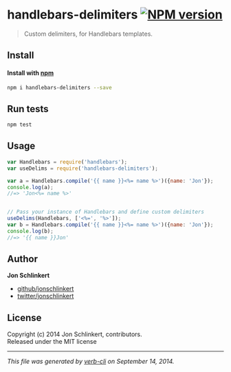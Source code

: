 # handlebars-delimiters [![NPM version](https://badge.fury.io/js/handlebars-delimiters.svg)](http://badge.fury.io/js/handlebars-delimiters)


> Custom delimiters, for Handlebars templates.

## Install
#### Install with [npm](npmjs.org)

```bash
npm i handlebars-delimiters --save
```

## Run tests

```bash
npm test
```

## Usage

```js
var Handlebars = require('handlebars');
var useDelims = require('handlebars-delimiters');

var a = Handlebars.compile('{{ name }}<%= name %>')({name: 'Jon'});
console.log(a);
//=> 'Jon<%= name %>'


// Pass your instance of Handlebars and define custom delimiters
useDelims(Handlebars, ['<%=', '%>']);
var b = Handlebars.compile('{{ name }}<%= name %>')({name: 'Jon'});
console.log(b);
//=> '{{ name }}Jon'
```

## Author

**Jon Schlinkert**
 
+ [github/jonschlinkert](https://github.com/jonschlinkert)
+ [twitter/jonschlinkert](http://twitter.com/jonschlinkert) 

## License
Copyright (c) 2014 Jon Schlinkert, contributors.  
Released under the MIT license

***

_This file was generated by [verb-cli](https://github.com/assemble/verb-cli) on September 14, 2014._
